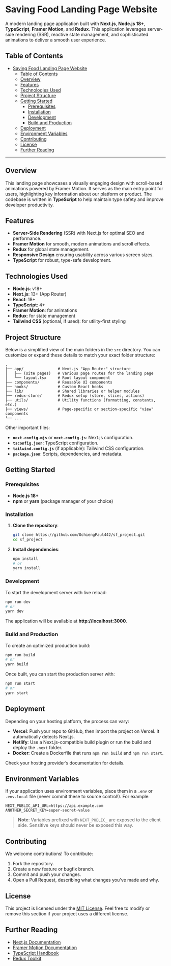 # Saving Food Landing Page Website

A modern landing page application built with **Next.js**, **Node.js 18+**, **TypeScript**, **Framer Motion**, and **Redux**. This application leverages server-side rendering (SSR), reactive state management, and sophisticated animations to deliver a smooth user experience.

## Table of Contents

- [Saving Food Landing Page Website](#saving-food-landing-page-website)
  - [Table of Contents](#table-of-contents)
  - [Overview](#overview)
  - [Features](#features)
  - [Technologies Used](#technologies-used)
  - [Project Structure](#project-structure)
  - [Getting Started](#getting-started)
    - [Prerequisites](#prerequisites)
    - [Installation](#installation)
    - [Development](#development)
    - [Build and Production](#build-and-production)
  - [Deployment](#deployment)
  - [Environment Variables](#environment-variables)
  - [Contributing](#contributing)
  - [License](#license)
  - [Further Reading](#further-reading)

---

## Overview

This landing page showcases a visually engaging design with scroll-based animations powered by Framer Motion. It serves as the main entry point for users, highlighting key information about our platform or product. The codebase is written in **TypeScript** to help maintain type safety and improve developer productivity.

## Features

- **Server-Side Rendering** (SSR) with Next.js for optimal SEO and performance.
- **Framer Motion** for smooth, modern animations and scroll effects.
- **Redux** for global state management.
- **Responsive Design** ensuring usability across various screen sizes.
- **TypeScript** for robust, type-safe development.

## Technologies Used

- **Node.js**: v18+
- **Next.js**: 13+ (App Router)
- **React**: 18+
- **TypeScript**: 4+
- **Framer Motion**: for animations
- **Redux**: for state management
- **Tailwind CSS** (optional, if used): for utility-first styling

## Project Structure

Below is a simplified view of the main folders in the `src` directory. You can customize or expand these details to match your exact folder structure:

```
.
├── app/               # Next.js "App Router" structure
│   ├── (site pages)   # Various page routes for the landing page
│   └── layout.tsx     # Root layout component
├── components/        # Reusable UI components
├── hooks/             # Custom React hooks
├── lib/               # Shared libraries or helper modules
├── redux-store/       # Redux setup (store, slices, actions)
├── utils/             # Utility functions (formatting, constants, etc.)
├── views/             # Page-specific or section-specific "view" components
└── ...
```

Other important files:

- **`next.config.mjs`** or **`next.config.js`**: Next.js configuration.
- **`tsconfig.json`**: TypeScript configuration.
- **`tailwind.config.js`** (if applicable): Tailwind CSS configuration.
- **`package.json`**: Scripts, dependencies, and metadata.

## Getting Started

### Prerequisites

- **Node.js 18+**
- **npm** or **yarn** (package manager of your choice)

### Installation

1. **Clone the repository**:

   ```bash
   git clone https://github.com/OchiengPaul442/sf_project.git
   cd sf_project
   ```

2. **Install dependencies**:

   ```bash
   npm install
   # or
   yarn install
   ```

### Development

To start the development server with live reload:

```bash
npm run dev
# or
yarn dev
```

The application will be available at **http://localhost:3000**.

### Build and Production

To create an optimized production build:

```bash
npm run build
# or
yarn build
```

Once built, you can start the production server with:

```bash
npm run start
# or
yarn start
```

## Deployment

Depending on your hosting platform, the process can vary:

- **Vercel**: Push your repo to GitHub, then import the project on Vercel. It automatically detects Next.js.
- **Netlify**: Use a Next.js-compatible build plugin or run the build and deploy the `.next` folder.
- **Docker**: Create a Dockerfile that runs `npm run build` and `npm run start`.

Check your hosting provider’s documentation for details.

## Environment Variables

If your application uses environment variables, place them in a `.env` or `.env.local` file (never commit these to source control!). For example:

```
NEXT_PUBLIC_API_URL=https://api.example.com
ANOTHER_SECRET_KEY=super-secret-value
```

> **Note**: Variables prefixed with `NEXT_PUBLIC_` are exposed to the client side. Sensitive keys should never be exposed this way.

## Contributing

We welcome contributions! To contribute:

1. Fork the repository.
2. Create a new feature or bugfix branch.
3. Commit and push your changes.
4. Open a Pull Request, describing what changes you’ve made and why.

## License

This project is licensed under the [MIT License](LICENSE). Feel free to modify or remove this section if your project uses a different license.

## Further Reading

- [Next.js Documentation](https://nextjs.org/docs)
- [Framer Motion Documentation](https://www.framer.com/motion/)
- [TypeScript Handbook](https://www.typescriptlang.org/docs/)
- [Redux Toolkit](https://redux-toolkit.js.org/)
